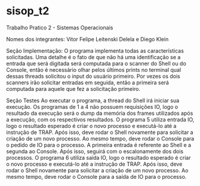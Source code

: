 # sisop_t2
Trabalho Pratico 2 - Sistemas Operacionais

Nomes dos integrantes: Vitor Felipe Leitenski Delela e Diego Klein

Seção Implementação: 
  O programa implementa todas as características solicitadas.
  Uma detalhe é o fato de que não há uma identificação se a entrada que será digitada será computada para o scanner do Shell ou do Console, então é necessário olhar pelos últimos prints no terminal qual dessas threads solicitou o input do usuário primeiro. Por vezes os dois scanners irão solicitar entradas em seguida, então a primeira será computada para aquele que fez a solicitação primeiro.

Seção Testes
  Ao executar o programa, a thread do Shell irá iniciar sua execução. Os programas de 1 a 4 não possuem requisições IO, logo o resultado da execução será o dump da memória dos frames utilizados após a execução, com os respectivos resultados. 
  O programa 5 utiliza entrada IO, logo o resultado esperado é criar o novo processo e executá-lo até a instrução de TRAP. Após isso, deve rodar o Shell novamente para solicitar a criação de um novo processo. Ao mesmo tempo, deve rodar o Console para o pedido de IO para o processo. A primeira entrada é referente ao Shell e a segunda ao Console. Após isso, seguirá com o escalonamente dos dois processos.
  O programa 6 utiliza saída IO, logo o resultado esperado é criar o novo processo e executá-lo até a instrução de TRAP. Após isso, deve rodar o Shell novamente para solicitar a criação de um novo processo. Ao mesmo tempo, deve rodar o Console para a saída de IO para o processo.
